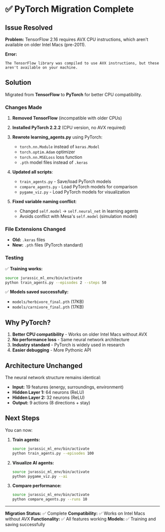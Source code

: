 # ✅ PyTorch Migration Complete

## Issue Resolved

**Problem:** TensorFlow 2.16 requires AVX CPU instructions, which aren't available on older Intel Macs (pre-2011).

**Error:**
```
The TensorFlow library was compiled to use AVX instructions, but these aren't available on your machine.
```

## Solution

Migrated from **TensorFlow** to **PyTorch** for better CPU compatibility.

### Changes Made

1. **Removed TensorFlow** (incompatible with older CPUs)
2. **Installed PyTorch 2.2.2** (CPU version, no AVX required)
3. **Rewrote learning_agents.py** using PyTorch:
   - `torch.nn.Module` instead of `keras.Model`
   - `torch.optim.Adam` optimizer
   - `torch.nn.MSELoss` loss function
   - `.pth` model files instead of `.keras`

4. **Updated all scripts**:
   - `train_agents.py` - Save/load PyTorch models
   - `compare_agents.py` - Load PyTorch models for comparison
   - `pygame_viz.py` - Load PyTorch models for visualization

5. **Fixed variable naming conflict**:
   - Changed `self.model` → `self.neural_net` in learning agents
   - Avoids conflict with Mesa's `self.model` (simulation model)

### File Extensions Changed

- **Old:** `.keras` files
- **New:** `.pth` files (PyTorch standard)

### Testing

✅ **Training works:**
```bash
source jurassic_ml_env/bin/activate
python train_agents.py --episodes 2 --steps 50
```

✅ **Models saved successfully:**
- `models/herbivore_final.pth` (17KB)
- `models/carnivore_final.pth` (17KB)

## Why PyTorch?

1. **Better CPU compatibility** - Works on older Intel Macs without AVX
2. **No performance loss** - Same neural network architecture
3. **Industry standard** - PyTorch is widely used in research
4. **Easier debugging** - More Pythonic API

## Architecture Unchanged

The neural network structure remains identical:
- **Input:** 19 features (energy, surroundings, environment)
- **Hidden Layer 1:** 64 neurons (ReLU)
- **Hidden Layer 2:** 32 neurons (ReLU)
- **Output:** 9 actions (8 directions + stay)

## Next Steps

You can now:

1. **Train agents:**
   ```bash
   source jurassic_ml_env/bin/activate
   python train_agents.py --episodes 100
   ```

2. **Visualize AI agents:**
   ```bash
   source jurassic_ml_env/bin/activate
   python pygame_viz.py --ai
   ```

3. **Compare performance:**
   ```bash
   source jurassic_ml_env/bin/activate
   python compare_agents.py --runs 10
   ```

---

**Migration Status:** ✅ Complete
**Compatibility:** ✅ Works on Intel Macs without AVX
**Functionality:** ✅ All features working
**Models:** ✅ Training and saving successfully
